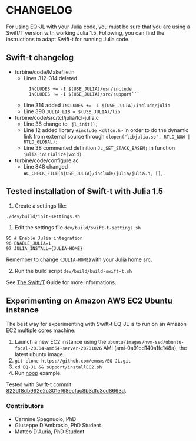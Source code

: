 # CHANGELOG


For using EQ-JL with your Julia code, you must be sure that you are using a Swift/T version with working Julia 1.5. Following, you can find the instructions to adapt Swift-t for running Julia code.

## Swift-t changelog
- turbine/code/Makefile.in
  - Lines 312-314 deleted
    ```INCLUDES += -I $(USE_JULIA)/src
	  INCLUDES += -I $(USE_JULIA)/usr/include
	  INCLUDES += -I $(USE_JULIA)/src/support```
  - Line 314 added ```INCLUDES += -I $(USE_JULIA)/include/julia```
  - Line 390 ```JULIA_LIB = $(USE_JULIA)/lib``` 
- turbine/code/src/tcl/julia/tcl-julia.c
  - Line 36 change to ``` jl_init();```
  - Line 12 added library ```#include <dlfcn.h>``` in order to do the dynamic link from external source through 
```dlopen("libjulia.so", RTLD_NOW | RTLD_GLOBAL);```
  - Line 38 commented definition ```JL_SET_STACK_BASEM;``` in function ```julia_inizialize(void)```
- turbine/code/configure.ac
  - Line 848 changed ```AC_CHECK_FILE(${USE_JULIA}/include/julia/julia.h, [],```.

## Tested installation of Swift-t with Julia 1.5
1. Create a settings file:
```
./dev/build/init-settings.sh
```

1. Edit the settings file ```dev/build/swift-t-settings.sh```
```
95 # Enable Julia integration
96 ENABLE_JULIA=1
97 JULIA_INSTALL={JULIA-HOME}
```
Remember to change ```{JULIA-HOME}```with your Julia home src.

2. Run the build script ```dev/build/build-swift-t.sh```

See [The Swift/T](http://swift-lang.github.io/swift-t/guide.html) Guide for more informations.

## Experimenting on Amazon AWS EC2 Ubuntu instance

The best way for experimenting with Swift-t EQ-JL is to run on an Amazon EC2 multiple cores machine. 

1. Launch a new EC2 instance using the ```ubuntu/images/hvm-ssd/ubuntu-focal-20.04-amd64-server-20201026``` AMI (ami-0a91cd140a1fc148a), the latest ubuntu image.
2. ```git clone https://github.com/emews/EQ-JL.git```
3. ```cd EQ-JL && support/installEC2.sh```
3. Run [noop](examples/noop) example.

Tested with Swift-t commit [822df8db992e2c301ef68ecfac8b3dfc3cd8663d](https://github.com/swift-lang/swift-t/commit/822df8db992e2c301ef68ecfac8b3dfc3cd8663d).
### Contributors

- Carmine Spagnuolo, PhD
- Giuseppe D'Ambrosio, PhD Student
- Matteo D'Auria, PhD Student
